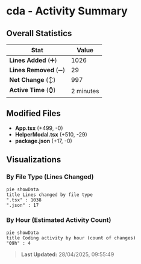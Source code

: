 # cda - Activity Summary 

## Overall Statistics

| Stat                   | Value                                                             |
| ---------------------- | ----------------------------------------------------------------- |
| **Lines Added** (➕)   | 1026                                          |
| **Lines Removed** (➖) | 29                                        |
| **Net Change** (↕)    | 997                |
| **Active Time** (⌚)   | 2 minutes |


## Modified Files
- **App.tsx** (+499, -0)
- **HelperModal.tsx** (+510, -29)
- **package.json** (+17, -0)

## Visualizations

### By File Type (Lines Changed)

```mermaid
pie showData
title Lines changed by file type
".tsx" : 1038
".json" : 17
```

### By Hour (Estimated Activity Count)

```mermaid
pie showData
title Coding activity by hour (count of changes)
"09h" : 4
```


> **Last Updated:** 28/04/2025, 09:55:49